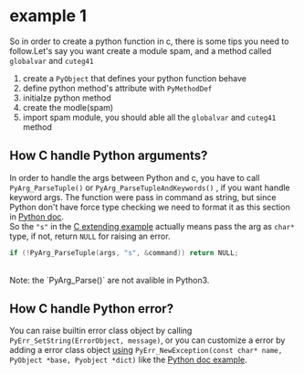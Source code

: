 # example 1

So in order to create a python function in c, there is some tips you need to follow.Let's say you want create a module spam, and a method called `globalvar` and `cuteg41`

1. create a `PyObject` that defines your python function behave
2. define python method's attribute with `PyMethodDef`
3. initialze python method
4. create the modle(spam)
5. import spam module, you should able all the `globalvar` and `cuteg41` method

## How C handle Python arguments?
In order to handle the args between Python and c, you have to call `PyArg_ParseTuple()` or `PyArg_ParseTupleAndKeywords()` , if you want handle keyword args. The function were pass in command as string, but since Python don't have force type checking we need to format it as this section in [Python doc](https://docs.python.org/3/c-api/arg.html#strings-and-buffers).<br>
So the `"s"` in the [C extending example](https://docs.python.org/3/extending/extending.html#back-to-the-example) actually means pass the arg as `char*` type, if not, return `NULL` for raising an error.

```c
if (!PyArg_ParseTuple(args, "s", &command)) return NULL;
```
<br>
Note: the `PyArg_Parse()` are not avalible in Python3.

## How C handle Python error?
You can raise builtin error class object by calling `PyErr_SetString(ErrorObject, message)`, or you can customize a error by adding a error class object [using](https://docs.python.org/3/c-api/exceptions.html#c.PyErr_NewException) `PyErr_NewException(const char* name, PyObject *base, Pyobject *dict)`  like the [Python doc example](https://docs.python.org/3/extending/extending.html#intermezzo-errors-and-exceptions).